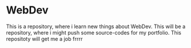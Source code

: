 # WebDev
This is a repository, where i learn new things about WebDev. This will be a repository, where i might push some source-codes for my portfolio. This repositoty will get me a job frrrr
